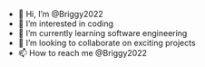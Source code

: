 - 👋 Hi, I’m @Briggy2022
- 👀 I’m interested in coding
- 🌱 I’m currently learning software engineering
- 💞️ I’m looking to collaborate on exciting projects
- 📫 How to reach me @Briggy2022

<!---
Briggy2022/Briggy2022 is a ✨ special ✨ repository because its `README.md` (this file) appears on your GitHub profile.
You can click the Preview link to take a look at your changes.
--->
